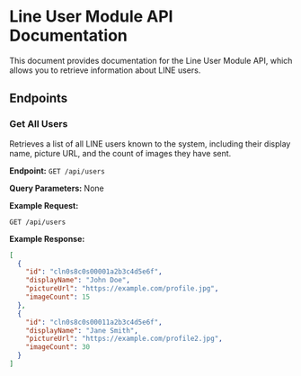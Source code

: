 # Line User Module API Documentation

This document provides documentation for the Line User Module API, which allows you to retrieve information about LINE users.

## Endpoints

### Get All Users

Retrieves a list of all LINE users known to the system, including their display name, picture URL, and the count of images they have sent.

**Endpoint:** `GET /api/users`

**Query Parameters:** None

**Example Request:**

```
GET /api/users
```

**Example Response:**

```json
[
  {
    "id": "cln0s8c0s00001a2b3c4d5e6f",
    "displayName": "John Doe",
    "pictureUrl": "https://example.com/profile.jpg",
    "imageCount": 15
  },
  {
    "id": "cln0s8c0s00011a2b3c4d5e6f",
    "displayName": "Jane Smith",
    "pictureUrl": "https://example.com/profile2.jpg",
    "imageCount": 30
  }
]
```
